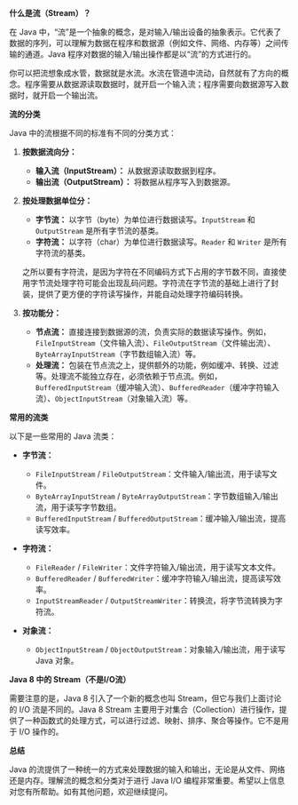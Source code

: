 **什么是流（Stream）？**

在 Java 中，“流”是一个抽象的概念，是对输入/输出设备的抽象表示。它代表了数据的序列，可以理解为数据在程序和数据源（例如文件、网络、内存等）之间传输的通道。Java 程序对数据的输入/输出操作都是以“流”的方式进行的。

你可以把流想象成水管，数据就是水流。水流在管道中流动，自然就有了方向的概念。程序需要从数据源读取数据时，就开启一个输入流；程序需要向数据源写入数据时，就开启一个输出流。

**流的分类**

Java 中的流根据不同的标准有不同的分类方式：

1. **按数据流向分：**
    
    - **输入流（InputStream）：** 从数据源读取数据到程序。
    - **输出流（OutputStream）：** 将数据从程序写入到数据源。
2. **按处理数据单位分：**
    
    - **字节流：** 以字节（byte）为单位进行数据读写。`InputStream` 和 `OutputStream` 是所有字节流的基类。
    - **字符流：** 以字符（char）为单位进行数据读写。`Reader` 和 `Writer` 是所有字符流的基类。
    
    之所以要有字符流，是因为字符在不同编码方式下占用的字节数不同，直接使用字节流处理字符可能会出现乱码问题。字符流在字节流的基础上进行了封装，提供了更方便的字符读写操作，并能自动处理字符编码转换。
    
3. **按功能分：**
    
    - **节点流：** 直接连接到数据源的流，负责实际的数据读写操作。例如，`FileInputStream`（文件输入流）、`FileOutputStream`（文件输出流）、`ByteArrayInputStream`（字节数组输入流）等。
    - **处理流：** 包装在节点流之上，提供额外的功能，例如缓冲、转换、过滤等。处理流不能独立存在，必须依赖于节点流。例如，`BufferedInputStream`（缓冲输入流）、`BufferedReader`（缓冲字符输入流）、`ObjectInputStream`（对象输入流）等。

**常用的流类**

以下是一些常用的 Java 流类：

- **字节流：**
    
    - `FileInputStream` / `FileOutputStream`：文件输入/输出流，用于读写文件。
    - `ByteArrayInputStream` / `ByteArrayOutputStream`：字节数组输入/输出流，用于读写字节数组。
    - `BufferedInputStream` / `BufferedOutputStream`：缓冲输入/输出流，提高读写效率。
- **字符流：**
    
    - `FileReader` / `FileWriter`：文件字符输入/输出流，用于读写文本文件。
    - `BufferedReader` / `BufferedWriter`：缓冲字符输入/输出流，提高读写效率。
    - `InputStreamReader` / `OutputStreamWriter`：转换流，将字节流转换为字符流。
- **对象流：**
    
    - `ObjectInputStream` / `ObjectOutputStream`：对象输入/输出流，用于读写 Java 对象。

**Java 8 中的 Stream（不是I/O流）**

需要注意的是，Java 8 引入了一个新的概念也叫 Stream，但它与我们上面讨论的 I/O 流是不同的。Java 8 Stream 主要用于对集合（Collection）进行操作，提供了一种函数式的处理方式，可以进行过滤、映射、排序、聚合等操作。它不是用于 I/O 操作的。

**总结**

Java 的流提供了一种统一的方式来处理数据的输入和输出，无论是从文件、网络还是内存。理解流的概念和分类对于进行 Java I/O 编程非常重要。希望以上信息对您有所帮助。如有其他问题，欢迎继续提问。